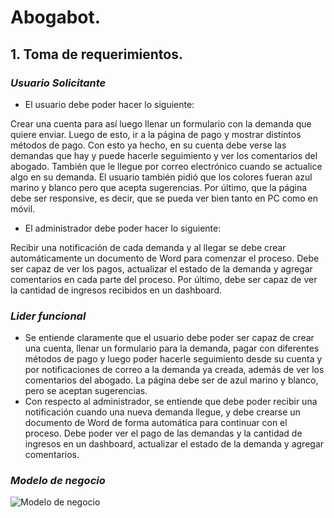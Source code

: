 # Abogabot.

## 1. Toma de requerimientos.
### ***Usuario Solicitante***

- El usuario debe poder hacer lo siguiente:

Crear una cuenta para así luego llenar un formulario con la demanda que quiere enviar. Luego de esto, ir a la página de pago y mostrar distintos métodos de pago. Con esto ya hecho, en su cuenta debe verse las demandas que hay y puede hacerle seguimiento y ver los comentarios del abogado. También que le llegue por correo electrónico cuando se actualice algo en su demanda. El usuario también pidió que los colores fueran azul marino y blanco pero que acepta sugerencias. Por último, que la página debe ser responsive, es decir, que se pueda ver bien tanto en PC como en móvil. 

- El administrador debe poder hacer lo siguiente:

Recibir una notificación de cada demanda y al llegar se debe crear automáticamente un documento de Word para comenzar el proceso. Debe ser capaz de ver los pagos, actualizar el estado de la demanda y agregar comentarios en cada parte del proceso. Por último, debe ser capaz de ver la cantidad de ingresos recibidos en un dashboard. 

### ***Lider funcional***

- Se entiende claramente que el usuario debe poder ser capaz de crear una cuenta, llenar un formulario para la demanda, pagar con diferentes métodos de pago y luego poder hacerle seguimiento desde su cuenta y por notificaciones de correo a la demanda ya creada, además de ver los comentarios del abogado.  La página debe ser de azul marino y blanco, pero se aceptan sugerencias. 
- Con respecto al administrador, se entiende que debe poder recibir una notificación cuando una nueva demanda llegue, y debe crearse un documento de Word de forma automática para continuar con el proceso. Debe poder ver el pago de las demandas y la cantidad de ingresos en un dashboard, actualizar el estado de la demanda y agregar comentarios.

### ***Modelo de negocio***
![Modelo de negocio](./img/DiagramaAbogabot.png)
